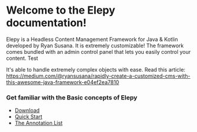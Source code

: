 # Welcome to the Elepy documentation!
Elepy is a Headless Content Management Framework for Java & Kotlin developed by Ryan Susana. It is extremely customizable! The framework comes bundled with an admin control panel that lets you easily control your content. Test

It's able to handle extremely complex objects with ease. Read this article: https://medium.com/@ryansusana/rapidly-create-a-customized-cms-with-this-awesome-java-framework-e04ef2ea7810

### Get familiar with the Basic concepts of Elepy
* [Download](/docs/download)
* [Quick Start](/docs/getting-acquainted-with-elepy)
* [The Annotation List](/docs/annotations)